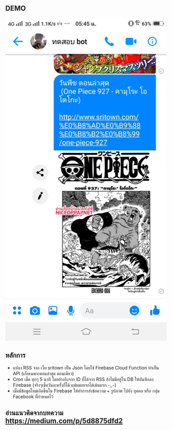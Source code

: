 ## DEMO
![alt text](demo.jpg)

## หลักการ
- แปลง RSS จาก เว็บ sritown เป็น Json โดยใช้ Firebase Cloud Function ทำเป็น API (เก็บเฉพาะตอนล่าสุด ตอนเดียว)
- Cron เช็ค ทุกๆ 5 นาที  โดยอ้างอิงจาก ID ที่ได้จาก RSS ถ้าไม่มีอยู่ใน DB ให้บันทึกลง Firebase (จริงๆเช็ควันละครั้งก็ได้ แต่ผมอยากได้เม้นแรก -,,-)
- เมื่อมีข้อมูลใหม่เกิดขึ้นใน Firebase ให้ทำการส่งข้อความ + รูปภาพ ไปยัง บุคคล หรือ กลุ่ม Facebook  ที่กำหนดไว้

## อ่านแนวคิดจากบทความ https://medium.com/p/5d8875dfd2